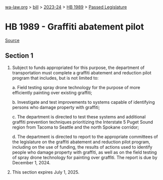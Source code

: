 [wa-law.org](/) > [bill](/bill/) > [2023-24](/bill/2023-24/) > [HB 1989](/bill/2023-24/hb/1989/) > [Passed Legislature](/bill/2023-24/hb/1989/S.PL/)

# HB 1989 - Graffiti abatement pilot

[Source](http://lawfilesext.leg.wa.gov/biennium/2023-24/Pdf/Bills/House%20Passed%20Legislature/1989-S.PL.pdf)

## Section 1
1. Subject to funds appropriated for this purpose, the department of transportation must complete a graffiti abatement and reduction pilot program that includes, but is not limited to:

    a. Field testing spray drone technology for the purpose of more efficiently painting over existing graffiti;

    b. Investigate and test improvements to systems capable of identifying persons who damage property with graffiti;

    c. The department is directed to test these systems and additional graffiti prevention techniques prioritizing the Interstate 5 Puget Sound region from Tacoma to Seattle and the north Spokane corridor;

    d. The department is directed to report to the appropriate committees of the legislature on the graffiti abatement and reduction pilot program, including on the use of funding, the results of actions used to identify people who damage property with graffiti, as well as on the field testing of spray drone technology for painting over graffiti. The report is due by December 1, 2024.

2. This section expires July 1, 2025.
